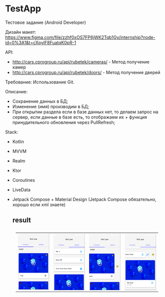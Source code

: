 # TestApp
Тестовое задание (Android Developer)

Дизайн макет: 
https://www.figma.com/file/zzhf0xOS7FP6jWK2Tqb1Gy/internship?node-id=0%3A1&t=cXpylF8FuatqK0pR-1

API:
- http://cars.cprogroup.ru/api/rubetek/cameras/ - Метод получение камер
- http://cars.cprogroup.ru/api/rubetek/doors/ - Метод получение дверей

Требование: 
Использование Git.

Описание: 
- Сохранение данных в БД; 
- Изменение (имя) производим в БД; 
- При открытии раздела если в базе данных нет, то делаем запрос на сервер, если данные в базе есть, то отображаем их + функция принудительного обновления через PullRefresh; 

Stack:
- Kotlin
- MVVM
- Realm
- Ktor
- Coroutines
- LiveData
- Jetpack Compose + Material Design (Jetpack Сompose обязательно, хорошо если xml знаете)

  ## result

  <table style="padding:10px">
  <tr>
    <td><img src="https://github.com/vadhub/TestApp/blob/master/cameras.png?raw=true"  alt="1" width = 200px></td>
    <td><img src="https://github.com/vadhub/TestApp/blob/master/doors.png?raw=true" align="right" alt="2" width = 200px></td>
    <td><img src="https://github.com/vadhub/TestApp/blob/master/edit_cam.png?raw=true" align="right" alt="2" width = 200></td>
    <td><img src="https://github.com/vadhub/TestApp/blob/master/door_redact.png?raw=true" align="right" alt="2" width = 200></td>
  </tr>
</table>
  
